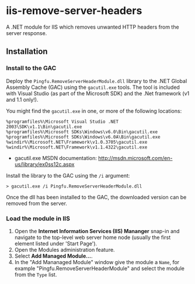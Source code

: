 iis-remove-server-headers
=========================

A .NET module for IIS which removes unwanted HTTP headers from the server response.

## Installation

### Install to the GAC

Deploy the `Pingfu.RemoveServerHeaderModule.dll` library to the .NET Global Assembly Cache (GAC) using the `gacutil.exe` tools. The tool is included with Visual Studio (as part of the Microsoft SDK) and the .Net framework (v1 and 1.1 only!).

You might find the `gacutil.exe` in one, or more of the following locations:

```
%programfiles%\Microsoft Visual Studio .NET 2003\SDK\v1.1\Bin\gacutil.exe
%programfiles%\Microsoft SDKs\Windows\v6.0\Bin\gacutil.exe
%programfiles%\Microsoft SDKs\Windows\v6.0A\Bin\gacutil.exe
%windir%\Microsoft.NET\Framework\v1.0.3705\gacutil.exe
%windir%\Microsoft.NET\Framework\v1.1.4322\gacutil.exe
```

* gacutil.exe MSDN documentation: http://msdn.microsoft.com/en-us/library/ex0ss12c.aspx

Install the library to the GAC using the `/i` argument:

```
> gacutil.exe /i Pingfu.RemoveServerHeaderModule.dll
```

Once the dll has been installed to the GAC, the downloaded version can be removed from the server.

### Load the module in IIS

1. Open the __Internet Information Services (IIS) Mananger__ snap-in and navigate to the top-level web server home node (usually the first element listed under 'Start Page').
2. Open the Modules administration feature.
3. Select __Add Managed Module...__.
4. In the "Add Mananaged Module" window give the module a `Name`, for example "Pingfu.RemoveServerHeaderModule" and select the module from the `Type` list.

